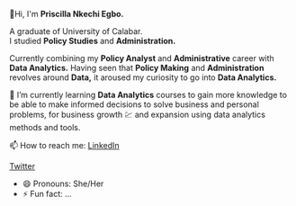 👋Hi, I'm **Priscilla Nkechi Egbo.** 

A graduate of University of Calabar.  
I studied **Policy Studies** and **Administration.**

Currently combining my **Policy Analyst** and 
**Administrative** career with **Data Analytics.** Having 
seen that **Policy Making** and **Administration** 
revolves around **Data,** it aroused my curiosity
to go into **Data Analytics.**

🌱 I’m currently learning **Data Analytics** courses
to gain more knowledge to be able to make informed 
decisions to solve business and personal problems, 
for business growth 💹 and expansion using data 
analytics methods and tools.

📫 How to reach me: [LinkedIn](https://www.linkedin.com/in/priscilla-nkechi-egbo-57bb39267)

[Twitter](https://twitter.com/PriscillaNkechi?t=nRr6R3KTuu5uNrhmoXC_Kg&s=08)


- 😄 Pronouns: She/Her
- ⚡ Fun fact: ...

<!---
PriscillaNkechi/PriscillaNkechi is a ✨ special ✨ repository because its `README.md` (this file) appears on your GitHub profile.
You can click the Preview link to take a look at your changes.
--->
